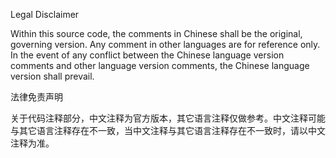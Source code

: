 Legal Disclaimer

Within this source code, the comments in Chinese shall be the original, governing version. Any
comment in other languages are for reference only. In the event of any conflict between the Chinese
language version comments and other language version comments, the Chinese language version shall
prevail.

法律免责声明

关于代码注释部分，中文注释为官方版本，其它语言注释仅做参考。中文注释可能与其它语言注释存在不一致，当中文注释与其它语言注释存在不一致时，请以中文注释为准。

